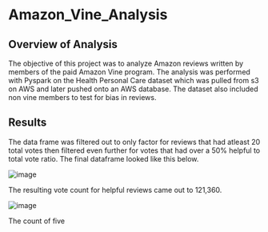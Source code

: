 # Amazon_Vine_Analysis

## Overview of Analysis 
The objective of this project was to analyze Amazon reviews written by members of the paid Amazon Vine program. The analysis was performed with Pyspark on the Health Personal Care dataset which was pulled from s3 on AWS and later pushed onto an AWS database. The dataset also included non vine members to test for bias in reviews.

## Results
The data frame was filtered out to only factor for reviews that had atleast 20 total votes then filtered even further for votes that had over a 50% helpful to total vote ratio. The final dataframe looked like this below.

![image](https://user-images.githubusercontent.com/85713568/142544733-df0fdf8f-4c5f-40ad-9cd6-2f325cc6e00f.png)


The resulting vote count for helpful reviews came out to 121,360. 

![image](https://user-images.githubusercontent.com/85713568/142545785-497db369-39a1-4f84-b804-2e2cabf37b6c.png)

The count of five 

